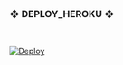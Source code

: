 
 
### <br>   ❖ DEPLOY_HEROKU ❖

<br>
 
[![Deploy](https://www.herokucdn.com/deploy/button.svg)](https://dashboard.heroku.com/new-app?template=https://github.com/betingrich4/Mercede)

